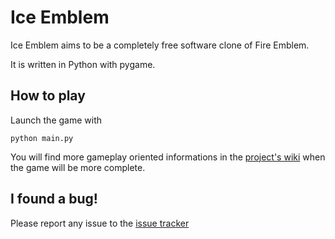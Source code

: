 Ice Emblem
==========

Ice Emblem aims to be a completely free software clone of Fire Emblem.

It is written in Python with pygame.

How to play
-----------

Launch the game with

```python main.py```

You will find more gameplay oriented informations in the [project's wiki](https://gitlab.com/Elinvention/ice-emblem/wikis/home)
when the game will be more complete.

I found a bug!
--------------

Please report any issue to the [issue tracker](https://gitlab.com/Elinvention/ice-emblem/issues)
